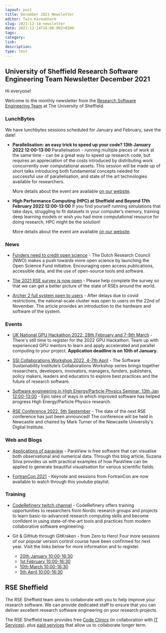 ```yaml
---
layout: post
title: December 2021 Newsletter
editor: Twin Karmakharm
slug: 2021-12-14-newsletter
date: 2021-12-14T16:00:00Z+0100
tags:
category:
link:
description:
type: text
---
```


## University of Sheffield Research Software Engineering Team Newsletter December 2021

Hi everyone!

Welcome to the monthly newsletter from the [Research Software Engineering Team](https://rse.shef.ac.uk/) at The University of Sheffield.


### LunchBytes

We have lunchbytes sessions scheduled for January and February, save the date!

* **Parallelisation: an easy trick to speed up your code? 13th January 2022 12:00-13:00**
  Parallelisation - running multiple pieces of work at the same time - can be a great way to speed up research code, but requires an appreciation of the costs introduced by distributing work concurrently over computational assets. This session will be made up of short talks introducing both fundamental concepts needed for successful use of parallelisation, and state of the art technologies available for researchers.

  More details about the event are available [on our website](https://rse.shef.ac.uk/events/lunchbytes-2021-12-02.html).
  

* **High Performance Computing (HPC) at Sheffield and Beyond 17th February 2022 12:00-13:00**
  If you find yourself running simulations that take days, struggling to fit datasets in your computer’s memory, training deep learning models or wish you had more computational resource for doing research, HPC might be the solution!
  
  More details about the event are available [on our website](https://rse.shef.ac.uk/events/lunchbytes-2022-02-17.html).


### News

* [Funders need to credit open science](https://www.nature.com/articles/d41586-021-03418-1) - The Dutch Research Council (NWO) makes a push towards more open science by launching the Open Science Fund initiative. Encouraging open access publications, accessible data, and the use of open-source tools and software.

* [The 2021 RSE survey is now open](https://softwaresaved.limequery.com/386272?lang=en) - Please help complete the survey so that we can get a better picture of the state of RSEs around the world.

* [Archer 2 full system open to users](https://www.archer2.ac.uk/news/2021/11/22/full-system-access.html) - After delays due to covid restrictions, the national-scale cluster was open to users on the 22nd of November. The article provides an introduction to the hardware and software of the system.




### Events

* [UK National GPU Hackathon 2022, 28th February and 7-9th March](https://www.gpuhackathons.org/event/uk-national-gpu-hackathon-2022) - There's still time to register for the 2022 GPU Hackathon. Team up with experienced GPU mentors to learn and apply accelerated and parallel computing to your project. **Application deadline is on 10th of January.**  


* [SSI Collaborations Workshop 2022, 4-7th April](https://software.ac.uk/cw22) - The Software Sustainability Institute’s Collaborations Workshop series brings together researchers, developers, innovators, managers, funders, publishers, policy makers, leaders and educators to explore best practices and the future of research software.


* [Software engineering in High Energy/Particle Physics Seminar, 13th Jan 12:00-13:00](https://rse.shef.ac.uk/events/lunchbytes-2022-03-17.html)  - Epic tales of ways in which improved software has helped progress High Energy/Particle Physics research.

* [RSE Conference 2022, 5th September](https://twitter.com/ResearchSoftEng/status/1468969952489082892) - The date of the next RSE conference has just been announced! The conference will be held in Newcastle and chaired by Mark Turner of the Newcastle University's Digital Institute. 
  
### Web and Blogs



* [Applications of paraview](https://dataviz.shef.ac.uk/blog/05/10/2021/Paraview) - ParaView is free software that can visualise both observational and numerical data. Through this blog article, Suzana Silva provides us with practical examples of how ParaView can be applied to generate beautiful visualisation for various scientific fields.   


* [FortranCon 2021](https://www.youtube.com/playlist?list=PLeKbr7eYHjt5UaV9zQtY24oEbne9_uFni) - Keynote and sessions from FortranCon are now available to watch through this youtube playlist.



### Training 

* [CodeRefinery twitch channel](https://www.twitch.tv/coderefinery) - CodeRefinery offers training opportunities to researchers from Nordic research groups and projects to learn basic-to-advanced research computing skills and become confident in using state-of-the-art tools and practices from modern collaborative software engineering.


* Git & GitHub through GitKraken - from Zero to Hero!
  Four more sessions of our popular version control course have been confirmed for next year. Visit the links below for more information and to register.
  * [20th January 10:00-16:30](https://rse.shef.ac.uk/training/workshop/2022-01-20-git-zero-hero)
  * [1st February 10:00-16:30](https://rse.shef.ac.uk/training/workshop/2022-02-01-git-zero-hero)
  * [10th March 10:00-16:30](https://rse.shef.ac.uk/training/workshop/2022-03-10-git-zero-hero)
  * [5th April 10:00-16:30](https://rse.shef.ac.uk/training/workshop/2022-04-05-git-zero-hero)



## RSE Sheffield

The RSE Sheffield team aims to collaborate with you to help improve your research software.
We can provide dedicated staff to ensure that you can deliver excellent research software engineering on your research projects.

The RSE Sheffield team provides free [Code Clinics][CCs] (in collaboration with [IT Services][its-res-it]), plus
[paid services][rse-service] that allow us to collaborate longer term.

[CCs]: https://rse.shef.ac.uk/support/code-clinic/
[EPCC]: https://www.epcc.ed.ac.uk/
[its-res-it]: https://www.sheffield.ac.uk/it-services/research/
[its-workshops]: https://www.sheffield.ac.uk/it-services/research/one-day-sessions
[rse-service]: https://rse.shef.ac.uk/service/
[rses-mail-list]: https://groups.google.com/a/sheffield.ac.uk/forum/#!forum/rse-group
[rses]: https://rse.shef.ac.uk/
